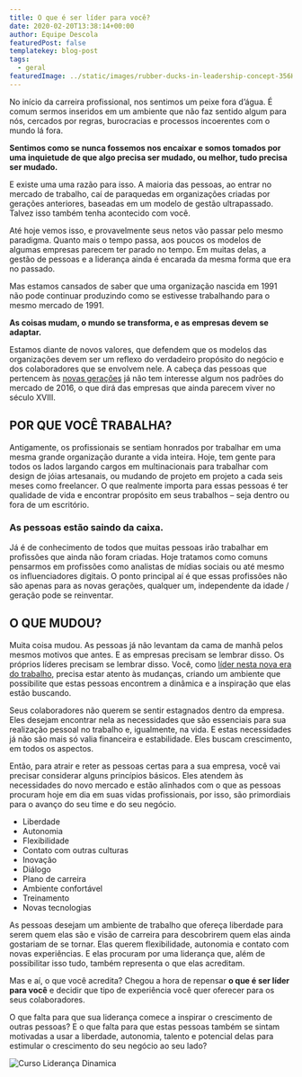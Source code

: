 ```yaml
---
title: O que é ser líder para você?
date: 2020-02-20T13:38:14+00:00
author: Equipe Descola
featuredPost: false
templatekey: blog-post
tags:
  - geral
featuredImage: ../static/images/rubber-ducks-in-leadership-concept-356HSM8.jpg
---
```

No início da carreira profissional, nos sentimos um peixe fora d’água. É comum sermos inseridos em um ambiente que não faz sentido algum para nós, cercados por regras, burocracias e processos incoerentes com o mundo lá fora.

**Sentimos como se nunca fossemos nos encaixar e somos tomados por uma inquietude de que algo precisa ser mudado, ou melhor, tudo precisa ser mudado.**

E existe uma uma razão para isso. A maioria das pessoas, ao entrar no mercado de trabalho, caí de paraquedas em organizações criadas por gerações anteriores, baseadas em um modelo de gestão ultrapassado. Talvez isso também tenha acontecido com você.

Até hoje vemos isso, e provavelmente seus netos vão passar pelo mesmo paradigma. Quanto mais o tempo passa, aos poucos os modelos de algumas empresas parecem ter parado no tempo. Em muitas delas, a gestão de pessoas e a liderança ainda é encarada da mesma forma que era no passado.

Mas estamos cansados de saber que uma organização nascida em 1991 não pode continuar produzindo como se estivesse trabalhando para o mesmo mercado de 1991.

**As coisas mudam, o mundo se transforma, e as empresas devem se adaptar.**

Estamos diante de novos valores, que defendem que os modelos das organizações devem ser um reflexo do verdadeiro propósito do negócio e dos colaboradores que se envolvem nele. A cabeça das pessoas que pertencem às [novas gerações](https://descola.org/curso/multi-geracoes) já não tem interesse algum nos padrões do mercado de 2016, o que dirá das empresas que ainda parecem viver no século XVIII.

## POR QUE VOCÊ TRABALHA?

Antigamente, os profissionais se sentiam honrados por trabalhar em uma mesma grande organização durante a vida inteira. Hoje, tem gente para todos os lados largando cargos em multinacionais para trabalhar com design de jóias artesanais, ou mudando de projeto em projeto a cada seis meses como freelancer. O que realmente importa para essas pessoas é ter qualidade de vida e encontrar propósito em seus trabalhos – seja dentro ou fora de um escritório.

### **As pessoas estão saindo da caixa.**

Já é de conhecimento de todos que muitas pessoas irão trabalhar em profissões que ainda não foram criadas. Hoje tratamos como comuns pensarmos em profissões como analistas de mídias sociais ou até mesmo os influenciadores digitais. O ponto principal aí é que essas profissões não são apenas para as novas gerações, qualquer um, independente da idade / geração pode se reinventar.

## O QUE MUDOU?

Muita coisa mudou. As pessoas já não levantam da cama de manhã pelos mesmos motivos que antes. E as empresas precisam se lembrar disso. Os próprios líderes precisam se lembrar disso. Você, como [líder nesta nova era do trabalho](https://descola.org/curso/lideranca-dinamica), precisa estar atento às mudanças, criando um ambiente que possibilite que estas pessoas encontrem a dinâmica e a inspiração que elas estão buscando.

Seus colaboradores não querem se sentir estagnados dentro da empresa. Eles desejam encontrar nela as necessidades que são essenciais para sua realização pessoal no trabalho e, igualmente, na vida. E estas necessidades já não são mais só valia financeira e estabilidade. Eles buscam crescimento, em todos os aspectos.

Então, para atrair e reter as pessoas certas para a sua empresa, você vai precisar considerar alguns princípios básicos. Eles atendem às necessidades do novo mercado e estão alinhados com o que as pessoas procuram hoje em dia em suas vidas profissionais, por isso, são primordiais para o avanço do seu time e do seu negócio.

* Liberdade
* Autonomia
* Flexibilidade
* Contato com outras culturas
* Inovação
* Diálogo
* Plano de carreira
* Ambiente confortável
* Treinamento
* Novas tecnologias

As pessoas desejam um ambiente de trabalho que ofereça liberdade para serem quem elas são e visão de carreira para descobrirem quem elas ainda gostariam de se tornar. Elas querem flexibilidade, autonomia e contato com novas experiências. E elas procuram por uma liderança que, além de possibilitar isso tudo, também representa o que elas acreditam.

Mas e aí, o que você acredita? Chegou a hora de repensar **o que é ser líder para você** e decidir que tipo de experiência você quer oferecer para os seus colaboradores.

O que falta para que sua liderança comece a inspirar o crescimento de outras pessoas? E o que falta para que estas pessoas também se sintam motivadas a usar a liberdade, autonomia, talento e potencial delas para estimular o crescimento do seu negócio ao seu lado?

![Curso Liderança Dinamica](images/banner_ld_blog.png "Curso Liderança Dinamica")